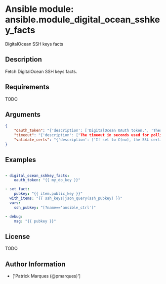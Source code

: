 # Ansible module: ansible.module_digital_ocean_sshkey_facts


DigitalOcean SSH keys facts

## Description

Fetch DigitalOcean SSH keys facts.

## Requirements

TODO

## Arguments

``` json
{
    "oauth_token": "{'description': ['DigitalOcean OAuth token.', 'There are several other environment variables which can be used to provide this value.', "i.e., - 'DO_API_TOKEN', 'DO_API_KEY', 'DO_OAUTH_TOKEN' and 'OAUTH_TOKEN'"], 'required': False, 'aliases': ['api_token']}",
    "timeout": "{'description': ["The timeout in seconds used for polling DigitalOcean's API."], 'default': 30}",
    "validate_certs": "{'description': ['If set to C(no), the SSL certificates will not be validated.', 'This should only set to C(no) used on personally controlled sites using self-signed certificates.'], 'default': True, 'type': 'bool'}",
}
```

## Examples


``` yaml

- digital_ocean_sshkey_facts:
    oauth_token: "{{ my_do_key }}"

- set_fact:
    pubkey: "{{ item.public_key }}"
  with_items: "{{ ssh_keys|json_query(ssh_pubkey) }}"
  vars:
    ssh_pubkey: "[?name=='ansible_ctrl']"

- debug:
    msg: "{{ pubkey }}"

```

## License

TODO

## Author Information
  - ['Patrick Marques (@pmarques)']
